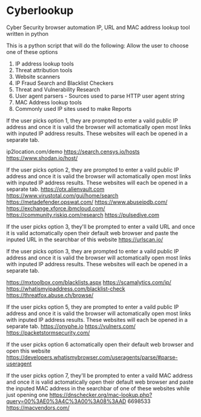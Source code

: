 # Cyberlookup
Cyber Security browser automation IP, URL and MAC address lookup tool written in python 

This is a python script that will do the following:
Allow the user to choose  one of these options
 1) IP address lookup tools
 2) Threat attribution tools 
 3) Website scanners 
 4) IP Fraud Search and Blacklist Checkers 
 5) Threat and Vulnerability Research
 6) User agent parsers - Sources used to parse HTTP user agent string 
 7) MAC Address lookup tools
 8) Commonly used IP sites used to make Reports 

If the user picks option 1, they are prompted to enter a vaild public IP address and once it is valid the browser will actomatically open most links with inputed IP address results. These websites will each be opened in a separate tab.

ip2location.com/demo
https://search.censys.io/hosts
https://www.shodan.io/host/
 

If the user picks option 2, they are prompted to enter a vaild public IP address and once it is valid the browser will actomatically open most links with inputed IP address results. These websites will each be opened in a separate tab.
https://otx.alienvault.com
https://www.virustotal.com/gui/home/search
https://metadefender.opswat.com/ 
https://www.abuseipdb.com/ 
https://exchange.xforce.ibmcloud.com/
https://community.riskiq.com/research
https://pulsedive.com

If the user picks option 3, they'll be prompted to enter a vaild URL and once it is valid actomatically open their default web browser and paste the inputed URL in the searchbar of this website 
https://urlscan.io/

If the user picks option 3, they are prompted to enter a vaild public IP address and once it is valid the browser will actomatically open most links with inputed IP address results. These websites will each be opened in a separate tab.

https://mxtoolbox.com/blacklists.aspx 
https://scamalytics.com/ip/ 
https://whatismyipaddress.com/blacklist-check 
https://threatfox.abuse.ch/browse/ 

If the user picks option 5, they are prompted to enter a vaild public IP address and once it is valid the browser will actomatically open most links with inputed IP address results. These websites will each be opened in a separate tab.
https://onyphe.io 
https://vulners.com/ 
https://packetstormsecurity.com/ 


If the user picks option 6 actomatically open their default web browser and open this website  
https://developers.whatismybrowser.com/useragents/parse/#parse-useragent 

If the user picks option 7, they'll be prompted to enter a vaild MAC address and once it is valid actomatically open their default web browser and paste the inputed MAC address in the searchbar of one of these websites while just opening one 
https://dnschecker.org/mac-lookup.php?query=00%3AE0%3A4C%3A00%3A08%3AAD 6698533
https://macvendors.com/ 
